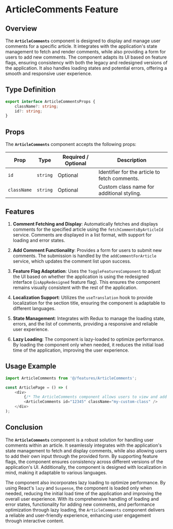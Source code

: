 # ArticleComments Feature

## Overview
The **`ArticleComments`** component is designed to display and manage user comments for a specific article. It integrates with the application's state management to fetch and render comments, while also providing a form for users to add new comments. The component adapts its UI based on feature flags, ensuring consistency with both the legacy and redesigned versions of the application. It also handles loading states and potential errors, offering a smooth and responsive user experience.

## Type Definition
```typescript
export interface ArticleCommentsProps {
    className?: string;
    id?: string;
}
```
## Props
The **`ArticleComments`** component accepts the following props:

| Prop        | Type       | Required / Optional | Description                                          |
|-------------|------------|---------------------|------------------------------------------------------|
| `id`        | `string`   | Optional            | Identifier for the article to fetch comments.        |
| `className` | `string`   | Optional            | Custom class name for additional styling.            |


## Features
1. **Comment Fetching and Display**: Automatically fetches and displays comments for the specified article using the `fetchCommentsByArticleId` service. Comments are displayed in a list format, with support for loading and error states.

2. **Add Comment Functionality**: Provides a form for users to submit new comments. The submission is handled by the `addCommentForArticle` service, which updates the comment list upon success.

3. **Feature Flag Adaptation**: Uses the `ToggleFeaturesComponent` to adjust the UI based on whether the application is using the redesigned interface (`isAppRedesigned` feature flag). This ensures the component remains visually consistent with the rest of the application.

4. **Localization Support**: Utilizes the `useTranslation` hook to provide localization for the section title, ensuring the component is adaptable to different languages.

5. **State Management**: Integrates with Redux to manage the loading state, errors, and the list of comments, providing a responsive and reliable user experience.

6. **Lazy Loading**: The component is lazy-loaded to optimize performance. By loading the component only when needed, it reduces the initial load time of the application, improving the user experience.


## Usage Example
```typescript jsx
import ArticleComments from '@/features/ArticleComments';

const ArticlePage = () => (
    <div>
        {/* The ArticleComments component allows users to view and add comments on the article */}
        <ArticleComments id="12345" className="my-custom-class" />
    </div>
);
```

## Conclusion
The **`ArticleComments`** component is a robust solution for handling user comments within an article. It seamlessly integrates with the application's state management to fetch and display comments, while also allowing users to add their own input through the provided form. By supporting feature flags, the component ensures consistency across different versions of the application's UI. Additionally, the component is designed with localization in mind, making it adaptable to various languages.

The component also incorporates lazy loading to optimize performance. By using React's `lazy` and `Suspense`, the component is loaded only when needed, reducing the initial load time of the application and improving the overall user experience. With its comprehensive handling of loading and error states, functionality for adding new comments, and performance optimization through lazy loading, the `ArticleComments` component delivers a reliable and user-friendly experience, enhancing user engagement through interactive content.
